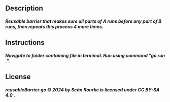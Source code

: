 ## Description

##### Reusable barrier that makes sure all parts of A runs before any part of B runs, then repeats this process 4 more times.

## Instructions

##### Navigate to folder containing file in terminal. Run using command "go run .".

## License

##### reusableBarrier.go © 2024 by Seán Rourke is licensed under CC BY-SA 4.0 .
